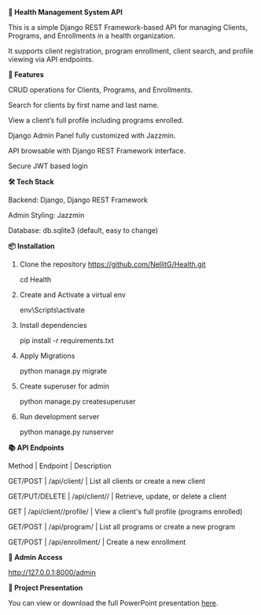 **🏥 Health Management System API**


This is a simple Django REST Framework-based API for managing Clients, Programs, and Enrollments in a health organization.

It supports client registration, program enrollment, client search, and profile viewing via API endpoints.

**🚀 Features**


CRUD operations for Clients, Programs, and Enrollments.

Search for clients by first name and last name.

View a client’s full profile including programs enrolled.

Django Admin Panel fully customized with Jazzmin.

API browsable with Django REST Framework interface.

Secure JWT based login


**🛠️ Tech Stack**


Backend: Django, Django REST Framework

Admin Styling: Jazzmin

Database: db.sqlite3 (default, easy to change)


**📦 Installation**

1. Clone the repository
https://github.com/NellitG/Health.git

    cd Health

3. Create and Activate a virtual env
   
    env\Scripts\activate
4. Install dependencies

    pip install -r requirements.txt
5. Apply Migrations
   
    python manage.py migrate
6. Create superuser for admin
   
    python manage.py createsuperuser
7. Run development server
    
   python manage.py runserver

**📚 API Endpoints**

Method | Endpoint | Description

GET/POST | /api/client/ | List all clients or create a new client

GET/PUT/DELETE | /api/client/<id>/ | Retrieve, update, or delete a client

GET | /api/client/<id>/profile/ | View a client's full profile (programs enrolled)

GET/POST | /api/program/ | List all programs or create a new program

GET/POST | /api/enrollment/ | Create a new enrollment

**🔎 Admin Access**

http://127.0.0.1:8000/admin

**📄 Project Presentation**

You can view or download the full PowerPoint presentation [here](https://docs.google.com/presentation/d/1afaDCWTbPmWuWNfA6IIBdfyX3nzgVR5s/edit?usp=sharing&ouid=100328747526793410066&rtpof=true&sd=true).
